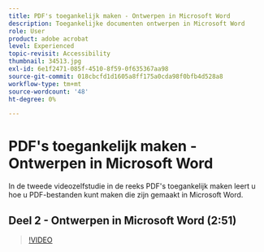 ```yaml
---
title: PDF's toegankelijk maken - Ontwerpen in Microsoft Word
description: Toegankelijke documenten ontwerpen in Microsoft Word
role: User
product: adobe acrobat
level: Experienced
topic-revisit: Accessibility
thumbnail: 34513.jpg
exl-id: 6e1f2471-085f-4510-8f59-0f635367aa98
source-git-commit: 018cbcfd1d1605a8ff175a0cda98f0bfb4d528a8
workflow-type: tm+mt
source-wordcount: '48'
ht-degree: 0%

---
```


# PDF&#39;s toegankelijk maken - Ontwerpen in Microsoft Word

In de tweede videozelfstudie in de reeks PDF&#39;s toegankelijk maken leert u hoe u PDF-bestanden kunt maken die zijn gemaakt in Microsoft Word.

## Deel 2 - Ontwerpen in Microsoft Word (2:51)

>[!VIDEO](https://video.tv.adobe.com/v/34513)
